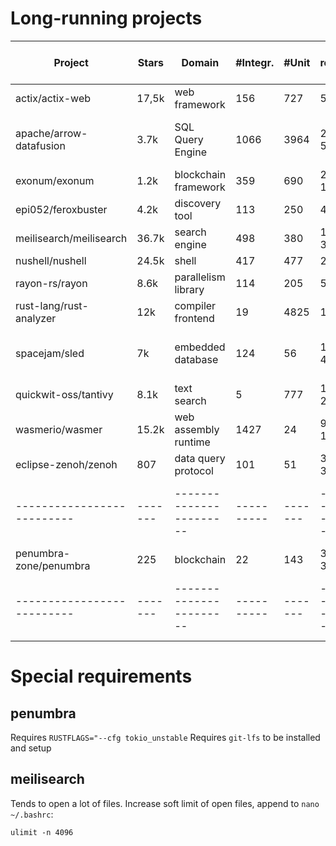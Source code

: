 # Long-running projects

| Project                    | Stars   | Domain                  | #Integr.   | #Unit   | time retest-all    | comment                                  |
|----------------------------|---------|-------------------------|------------|---------|--------------------|------------------------------------------|
| actix/actix-web            | 17,5k   | web framework           | 156        | 727     | 51s                |                                          |
| apache/arrow-datafusion    | 3.7k    | SQL Query Engine        | 1066       | 3964    | 2min 55s           | uses different allocator from stdlib     |
| exonum/exonum              | 1.2k    | blockchain framework    | 359        | 690     | 2min 16s           |                                          |
| epi052/feroxbuster         | 4.2k    | discovery tool          | 113        | 250     | 49s                |                                          |
| meilisearch/meilisearch    | 36.7k   | search engine           | 498        | 380     | 1min 31s           |                                          |
| nushell/nushell            | 24.5k   | shell                   | 417        | 477     | 2min               |                                          |
| rayon-rs/rayon             | 8.6k    | parallelism library     | 114        | 205     | 55s                |                                          |
| rust-lang/rust-analyzer    | 12k     | compiler frontend       | 19         | 4825    | 1min               |                                          |
| spacejam/sled              | 7k      | embedded database       | 124        | 56      | 1min 46s           | fast compilation, special test feature   |
| quickwit-oss/tantivy       | 8.1k    | text search             | 5          | 777     | 1min 21s           |                                          |
| wasmerio/wasmer            | 15.2k   | web assembly runtime    | 1427       | 24      | 9min 14s           | special test features                    |
| eclipse-zenoh/zenoh        | 807     | data query protocol     | 101        | 51      | 3min 37s           |                                          |
| -------------------------- | ------- | ----------------------- | ---------- | ------- | ------------------ | ---------------------------------------- |
| penumbra-zone/penumbra     | 225     | blockchain              | 22         | 143     | 38min 33s          |                                          |
| -------------------------- | ------- | ----------------------- | ---------- | ------- | ------------------ | ---------------------------------------- |

# Special requirements

## penumbra
Requires `RUSTFLAGS="--cfg tokio_unstable`
Requires `git-lfs` to be installed and setup

## meilisearch
Tends to open a lot of files.
Increase soft limit of open files, append to `nano ~/.bashrc`:
```
ulimit -n 4096
```
